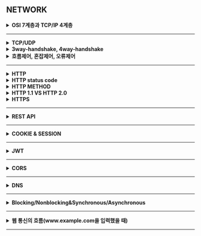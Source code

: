 ## NETWORK


<details>
    <summary><b>OSI 7계층과 TCP/IP 4계층</b></summary>

# OSI 7 계층

컴퓨터 네트워크 프로토콜 디자인과 통신을 계층으로 나누어서 설명한 것.

= 네트워크에서 통신일 일어나는 과정을 7가지 과정으로 나눈 것이다.

![Untitled](image/OSI.png)

## 왜 7 계층으로 나누었을까?

계층을 나눈 이유는 각 계층이 다른 계층에 대해 몰라도 되며, 그로 인해 각 계층의 캡슐화와 은닉이 가능하게 된다. 따라서 어떤 문제가 발생할 경우, 그 문제와 관련된 계층만 살펴보면 되며, 다른 계층을 신경 쓰지 않아도 된다.

사용자 관점에서 보면 통신이 일어나는 흐름을 한눈에 알아보기 쉽고, 이해하기가 쉬워지는 것도 있다.

<aside>
☁️ `TCP/IP` : 범용적으로 사용하는 TCP 프로토콜과 IP 프로토콜을 OSI 7계층에 맞추어 추상화 시킨 모델이다.

</aside>

## 각 7 계층 특징

### Physical Layer

`데이터 전달`

- 이 계층은 주로 전기적, 기계적, 기능적인 특성을 이용해서 **물리적인 통신 케이블**로 데이터를 전송하는 계층이다.
- 이 계층에서 사용되는 통신 단위는 비트(0과 1로 이루어진)로, 데이터를 전달하는 것에만 집중한다.
    - 즉, 데이터가 무엇인지, 내가 받아야 하는 데이터가 무엇인지, 어떤 에러가 있는지에 대해서는 전혀 신경쓰지 않는다.
- 데이터를 전기적인 신호로 변환해서 주고 받는 기능을 하며, 이 계층에는 대표적으로 통신 케이블, 리피터, 허브 등이 있다.

### Data Link Layer

`에러검출`, `흐름제어`

- **물리 계층을 통해 송수신 되는 정보의 오류과 흐름을 관리하여 안전한 정보의 전달을 수행할 수 있도록 도와주는 역할을 한다.**
    - 즉, 통신에서의 오류를 찾고 재전송하는 기능을 수행하는 계층이다.
    - 포인트 투 포인트 간 신뢰성 있는 전송을 보장하기 위한 계층이다.
- 데이터링크 계층에서는 **맥 주소(물리주소)**를 가지고 통신한다.
    - 또, 이 계층에서 주고 받는 것을 **프레임**이라고 하고, 대표적인 장비로는 브릿지, 스위치 등이 있다.
    - 물리주소 : 해당 네트워크에 연결된 접속 장치의 주소

### Network Layer

`라우팅`, `흐름제어`, `오류제어`

- 데이터를 목적지까지 가장 안전하고 빠르게 전달하는 기능을 가진다.
    - 이 계층의 주요 역할은 **라우팅**으로, 경로를 선택하고 주소를 정하고, 경로에 따라 패킷을 전달해준다.
        - 데이터를 연결하는 다른 네트워크를 통해 전달함으로써 인터넷이 가능하게 만드는 계층이다.
    - 이때에는 **IP 주소(논리주소)**를 사용한다.
        - 네트워크 관리자가 직접 주소를 할당하며, 계층적 구조를 가진다.
    - 라우팅, 흐름제어, 세그멘테이션, 오류 제어 등을 수행한다.

### Transport Layer

`흐름제어`, `오류제어`, `오류제어`, `혼잡제어`

- 통신을 활성화하기 위한 계층이다.
    - 보통 TCP 프로토콜을 이용하며, 포트를 열어서 응용 프로그램들이 전송을 할 수 있게 한다.
- 데이터가 왔다면 4계층에서 해당 데이터를 하나로 합쳐서 5계층으로 던져준다.
    - 메시지를 전송 가능한 세그먼트 단위로 캡슐화 하거나, 세그먼트를 다시 메시지로 재조립 하는 역할을 수행
    - 각 세그먼트도 순서번호를 가진다.
- 양 끝단의 사용자들이 신뢰성있는 데이터를 주고 받을 수 있도록 해주어, 상위 계층들이 데이터 전달의 유효성이나 효율성을 생각하지 않도록 해준다.
- 특정 연결의 유효성을 제어한다.
    - **패킷들의 전송이 유효한지 확인하고 전송 실패한 패킷들을 다시 전송한다는 것을 뜻한다.**

### Session Layer

`세션관리`

- 데이터가 통신하기 위한 논리적인 연결을 한다.
    - 목적지 주소를 붙인다.
    - 세션 계층은 네트워크 계층과 다르게 **응용 프로그램 관점에서 봐야 한다.**
        - 세션 설정, 유지, 종료, 전송 중단 시 복구 등의 기능을 가진다.
- 양 끝단의 응용 프로세스가 통신을 관리하기 위한 방법을 제공한다.
    - TCP/IP 세션을 만들고 없애는 책임을 진다.

### Presentation Layer

`데이터표현관리`

- 데이터 표현이 상이한 응용 프로세스의 독립성을 제공하고, 암호화 한다.
- 코드 간의 번역을 담당하여 사용자 시스템에서 데이터의 형식상 차이를 다루는 부담을 계층으로부터 덜어준다.
    - 인코딩, 암호화 등의 동작이 이 계층에서 이루어진다.

### Application Layer

`응용서비스`

- 최종 목적지로서, HTTP, FTP, Telnet 등과 같은 프로토콜이 있다.
- 통신 패킷들은 위의 프로토콜에 의해 모두 처리되며 우리가 사용하는 브라우저나 메일 프로그램 등은 보다 쉽게 프로토콜을 사용하게 해주는 응용 프로그램이다.
    - 즉, 모든 통신의 양 끝단은 HTTP 와 같은 프로토콜이지, 응용 프로그램이 아니다.
- 응용 프로세스와 직접 관계하여 일반적인 응용 서비스를 수행한다.
</details>

---

<details>
    <summary><b>TCP/UDP</b></summary>

### TCP vs UDP

> TCP : 인터넷 상에서 데이터를 메시지의 형태로 보내기 위해 IP와 함께 사용하는 프로토콜
>
- TCP는 **연결형 서비스를 지원**하는 프로토콜로 인터넷 환경에서 기본으로 제공한다.
    - **패킷을 전송하기 위해 논리적 경로를 배정한다.**
    - **가상회선 패킷 교환 방식**을 사용한다.


- 높은 신뢰성을 보장하며, 흐름 제어 및 혼잡 제어를 담당한다.
    - 3-handshaking, 연결 지향형 서비스로 높은 신뢰성을 가지는 것이다.
    - 전송 순서를 보장한다.
        - 패킷에 부여한 번호를 통해 순서를 파악한다.
- 연결 지향형이기 때문에 UDP보다 속도가 느리다.
    - 데이터의 흐름 제어나 혼잡 제어와 같은 기능을 하는데, 이 기능들은 CPU를 사용하기 때문에 속도에 영향을 준다.
- 전이중, 점대점 방식이다.

즉, TCP는 연속성 보다는 신뢰성 있는 전송이 중요할 때에 사용하는 프로토콜이라고 할 수 있다.

> UDP : 데이터를 데이터그램 단위로 처리하는 프로토콜
>
- **데이터그램**이란 독립적인 관계를 지니는 패킷이라는 뜻으로, UDP의 빠른 속도가 가능하도록 한다.
- **비연결형 프로토콜**로, 연결을 위해 할당하는 논리적인 경로가 없다.
    - 각각의 패킷은 다른 경로로 전송되고, 전송된 패킷은 다른 경로로 독립적으로 처리하게 된다.
    - 각 패킷은 최적의 경로를 선택하여 간다.
    - 즉, 패킷의 순서가 다를 수 있다는 것!
- 정보를 주고 받을 때 정보를 보내거나 받는 신호 절차를 거치지 않는다.
- UDP 헤더의 CheckSum 필드를 통해 최소한의 오류만 검출한다.
- 신뢰성이 낮지만, TCP보다 속도가 빠르다.
    - 패킷을 순서에 맡게 재조립하거나, 패킷에 순서를 부여하는 과정이 없고, 흐름 제어 또는 혼잡 제어와 같은 기능도 없기 때문에 속도가 빠르다.
    - 네트워크 부하가 적다는 장점이 있지만 신뢰성이 낮은 것이 단점이다.

즉, UDP는 신뢰성보다는 연속성이 중요한 서비스, 예를 들면 실시간 서비스에 자주 사용된다.
</details>

<details>
    <summary><b>3way-handshake, 4way-handshake</b></summary>

- 3-way handshaking 과정을 통해 연결을 설정하고, 4-way handshaking 을 통해 해제한다.
    - `3-handshaking` : 목적지와 수신지를 확실히 하여 정확한 전송을 보장하기 위해 세션을 수립하는 과정


    ☁️ 3-handshaking
    1. SYN : 클라이언트는 ISN을 담아 SYN을 보낸다.
    *(ISN : 새로운 TCP연결의 첫번째 패킷에 할당된 임의의 시퀀스 번호, 초기 네트워크 할당을 위한 고유 시퀀스 번호)*

    2. SYN + ACK : 서버는 클라이언트의 SYN을 수신하고, 서버의 ISN을 보내며 승인번호로 클라이언트의 ISN + 1을 보낸다.

    3. ACK : 클라이언트는 서버의 ISN + 1 한 값인 승인번호를 담아 ACK를 서버에 보낸다.

  이 과정을 통해 신뢰성이 구축된다.


    ☁️ 4-handshaking
    1. 클라이언트가 연결을 닫으려고 할 때 FIN으로 설정된 세그먼트를 보낸다.
    그리고 클라이언트는 FIN_WAIT_1 상태로 들어가고 서버의 응답을 기다린다.

    2. 서버는 클라이언트로 ACK라는 승인 세그먼트를 보낸다. 그리고 해당 서버는 CLOSE_WAIT 상태에 들어간다. 그리고 클라이언트는 FIN_WAIT_2 상태에 들어간다.

    3. 서버는 ACK를 보내고 일정 시간 후에 클라이언트에 FIN이라는 세그먼트를 보낸다.

    4.  클라이언트는 TIME_WAIT 상태가 되고 다시 서버로 ACK를 보내서 서버는 CLOSED 상태가 된다.
        이후 클라이언트는 **어느 정도의 시간을 대기한 후** 연결이 닫히고 클라이언트와 서버의 모든 자원의 연결이 해제된다.

        ———————————————————————————————————————————-

        **왜 일정 시간을 기다리고 끝낼까?** 🤔
        
        → 첫번째는 `지연 패킷`이 발생할 경우를 대비하기 위함이다. 패킷이 뒤늦게 도달하고 이를 처리하지 못한다면 데이터 무결성 문제가 발생한다.

  두번째는 `두 장치가 연결이 닫혔는지 확인`하기 위함이다. 만약 서버가 끝내도 된다라고 보내는 상태에서 닫히게 되면 다시 새로운 연결을 하려고 할 때 서버의 상태가 줄곧 끝내도 된다는 상태이기 때문에 접속 오류가 나타나게 된다.

</details>

<details>
    <summary><b>흐름제어, 혼잡제어, 오류제어</b></summary>

`흐름제어`

- 데이터를 송신하는 곳과 수신하는 곳의 **데이터 처리 속도를 조절**하여 수신자의 버퍼 오버플로우를 방지하는 것.

`혼잡제어`

- 네트워크 내의 패킷 수가 넘치게 증가하지 않도록 방지하는 것.

`오류제어`

- 전송시 오류나 분실한 프레임을 찾아 재전송
- 프레임 중복을 막기 위한 메커니즘도 사용한다.

`접근제어`

- 같은 링크에 다수 장치가 연결되어 있을 때, 주어진 순간에 링크를 사용하는 장치 결정
</details>

---

<details>
    <summary><b>HTTP</b></summary>
</details>

<details>
    <summary><b>HTTP status code</b></summary>
</details>

<details>
    <summary><b>HTTP METHOD</b></summary>
</details>

<details>
    <summary><b>HTTP 1.1 VS HTTP 2.0</b></summary>
</details>

<details>
    <summary><b>HTTPS</b></summary>
</details>

---

<details>
    <summary><b>REST API</b></summary>
</details>

---

<details>
    <summary><b>COOKIE & SESSION</b></summary>
</details>

---

<details>
    <summary><b>JWT</b></summary>
</details>

---

<details>
    <summary><b>CORS</b></summary>
</details>

---

<details>
    <summary><b>DNS</b></summary>
</details>

---

<details>
    <summary><b>Blocking/Nonblocking&Synchronous/Asynchronous</b></summary>
</details>

---

<details>
    <summary><b>웹 통신의 흐름(www.example.com을 입력했을 때)</b></summary>
</details>

---

